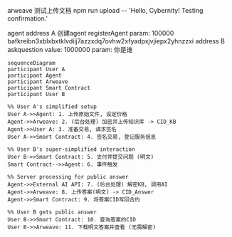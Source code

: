 arweave
测试上传文档
npm run upload -- 'Hello, Cybernity! Testing confirmation.'


agent
address A 创建agent
registerAgent 
param: 100000 bafkreibn3xblxbxtklvdiij7azzxdq7ovhw2xfyadpxjvjiepx2yhnzzxi
address B 
askquestion 
value: 1000000
param:  你是谁



```mermaid
sequenceDiagram
participant User A
participant Agent
participant Arweave
participant Smart Contract
participant User B

%% User A's simplified setup
User A->>Agent: 1. 上传原始文件, 设定价格
Agent->>Arweave: 2. (后台处理) 加密并上传知识库 -> CID_KB
Agent->>User A: 3. 准备交易, 请求签名
User A->>Smart Contract: 4. 签名交易, 登记服务信息

%% User B's super-simplified interaction
User B->>Smart Contract: 5. 支付并提交问题 (明文)
Smart Contract-->>Agent: 6. 事件触发

%% Server processing for public answer
Agent->>External AI API: 7. (后台处理) 解密KB, 调用AI
Agent->>Arweave: 8. 上传答案(明文) -> CID_Answer
Agent->>Smart Contract: 9. 将答案CID写回合约

%% User B gets public answer
User B->>Smart Contract: 10. 查询答案的CID
User B->>Arweave: 11. 下载明文答案并查看 (无需解密)
```